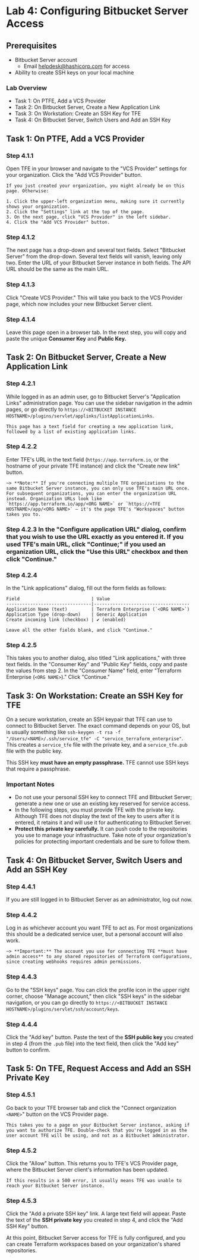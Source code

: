 # Lab 4: Configuring Bitbucket Server Access

## Prerequisites

- Bitbucket Server account
  - Email helpdesk@hashicorp.com for access
- Ability to create SSH keys on your local machine

### Lab Overview

- Task 1: On PTFE, Add a VCS Provider
- Task 2: On Bitbucket Server, Create a New Application Link
- Task 3: On Workstation: Create an SSH Key for TFE
- Task 4: On Bitbucket Server, Switch Users and Add an SSH Key

## Task 1: On PTFE, Add a VCS Provider

### Step 4.1.1

Open TFE in your browser and navigate to the "VCS Provider" settings for your organization. Click the "Add VCS Provider" button.

    If you just created your organization, you might already be on this page. Otherwise:

    1. Click the upper-left organization menu, making sure it currently shows your organization.
    2. Click the "Settings" link at the top of the page.
    3. On the next page, click "VCS Provider" in the left sidebar.
    4. Click the "Add VCS Provider" button.

### Step 4.1.2

The next page has a drop-down and several text fields. Select "Bitbucket Server" from the drop-down. Several text fields will vanish, leaving only two. Enter the URL of your Bitbucket Server instance in both fields. The API URL should be the same as the main URL.

### Step 4.1.3

Click "Create VCS Provider." This will take you back to the VCS Provider page, which now includes your new Bitbucket Server client.

### Step 4.1.4

Leave this page open in a browser tab. In the next step, you will copy and paste the unique **Consumer Key** and **Public Key.**

## Task 2: On Bitbucket Server, Create a New Application Link

### Step 4.2.1

While logged in as an admin user, go to Bitbucket Server's "Application Links" administration page. You can use the sidebar navigation in the admin pages, or go directly to `https://<BITBUCKET INSTANCE HOSTNAME>/plugins/servlet/applinks/listApplicationLinks`.

    This page has a text field for creating a new application link, followed by a list of existing application links.

### Step 4.2.2

Enter TFE's URL in the text field (`https://app.terraform.io`, or the hostname of your private TFE instance) and click the "Create new link" button.

    ~> **Note:** If you're connecting multiple TFE organizations to the same Bitbucket Server instance, you can only use TFE's main URL once. For subsequent organizations, you can enter the organization URL instead. Organization URLs look like `https://app.terraform.io/app/<ORG NAME>` or `https://<TFE HOSTNAME>/app/<ORG NAME>` — it's the page TFE's "Workspaces" button takes you to.

### Step 4.2.3 In the "Configure application URL" dialog, confirm that you wish to use the URL exactly as you entered it. If you used TFE's main URL, click "Continue;" if you used an organization URL, click the "Use this URL" checkbox and then click "Continue."

### Step 4.2.4

In the "Link applications" dialog, fill out the form fields as follows:

    Field                           | Value
    --------------------------------|------------------------------------
    Application Name (text)         | Terraform Enterprise (`<ORG NAME>`)
    Application Type (drop-down)    | Generic Application
    Create incoming link (checkbox) | ✔️ (enabled)

    Leave all the other fields blank, and click "Continue."


### Step 4.2.5

This takes you to another dialog, also titled "Link applications," with three text fields. In the "Consumer Key" and "Public Key" fields, copy and paste the values from step 2. In the "Consumer Name" field, enter "Terraform Enterprise (`<ORG NAME>`)." Click "Continue."

## Task 3: On Workstation: Create an SSH Key for TFE

On a secure workstation, create an SSH keypair that TFE can use to connect to Bitbucket Server. The exact command depends on your OS, but is usually something like `ssh-keygen -t rsa -f "/Users/<NAME>/.ssh/service_tfe" -C "service_terraform_enterprise"`. This creates a `service_tfe` file with the private key, and a `service_tfe.pub` file with the public key.

This SSH key **must have an empty passphrase.** TFE cannot use SSH keys that require a passphrase.

### Important Notes

- Do not use your personal SSH key to connect TFE and Bitbucket Server; generate a new one or use an existing key reserved for service access.
- In the following steps, you must provide TFE with the private key. Although TFE does not display the text of the key to users after it is entered, it retains it and will use it for authenticating to Bitbucket Server.
- **Protect this private key carefully.** It can push code to the repositories you use to manage your infrastructure. Take note of your organization's policies for protecting important credentials and be sure to follow them.

## Task 4: On Bitbucket Server, Switch Users and Add an SSH Key

### Step 4.4.1

If you are still logged in to Bitbucket Server as an administrator, log out now.

### Step 4.4.2

Log in as whichever account you want TFE to act as. For most organizations this should be a dedicated service user, but a personal account will also work.

    ~> **Important:** The account you use for connecting TFE **must have admin access** to any shared repositories of Terraform configurations, since creating webhooks requires admin permissions.

### Step 4.4.3

Go to the "SSH keys" page. You can click the profile icon in the upper right corner, choose "Manage account," then click "SSH keys" in the sidebar navigation, or you can go directly to `https://<BITBUCKET INSTANCE HOSTNAME>/plugins/servlet/ssh/account/keys`.

### Step 4.4.4

Click the "Add key" button. Paste the text of the **SSH public key** you created in step 4 (from the `.pub` file) into the text field, then click the "Add key" button to confirm.

## Task 5: On TFE, Request Access and Add an SSH Private Key

### Step 4.5.1

Go back to your TFE browser tab and click the "Connect organization `<NAME>`" button on the VCS Provider page.

    This takes you to a page on your Bitbucket Server instance, asking if you want to authorize TFE. Double-check that you're logged in as the user account TFE will be using, and not as a Bitbucket administrator.


### Step 4.5.2

Click the "Allow" button. This returns you to TFE's VCS Provider page, where the Bitbucket Server client's information has been updated.

    If this results in a 500 error, it usually means TFE was unable to reach your Bitbucket Server instance.

### Step 4.5.3

Click the "Add a private SSH key" link. A large text field will appear. Paste the text of the **SSH private key** you created in step 4, and click the "Add SSH Key" button.

At this point, Bitbucket Server access for TFE is fully configured, and you can create Terraform workspaces based on your organization's shared repositories.